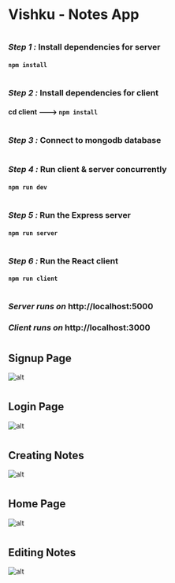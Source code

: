 #           **Vishku - Notes App**
#
### _Step 1 :_ Install dependencies for server
#### `npm install`
#
### _Step 2 :_ Install dependencies for client
#### cd client ---> `npm install`
#
### _Step 3 :_ Connect to mongodb database
#
### _Step 4 :_ Run client & server concurrently
#### `npm run dev`
#
### _Step 5 :_ Run the Express server
#### `npm run server`
#
### _Step 6 :_ Run the React client
#### `npm run client`
#
### _Server runs on_ http://localhost:5000
### _Client runs on_ http://localhost:3000
#
#
## Signup Page
![alt](https://res.cloudinary.com/dez2plvsf/image/upload/v1619481287/e-Diary/Signup_Page_qqu0my.jpg)
#
## Login Page
![alt](https://res.cloudinary.com/dez2plvsf/image/upload/v1619480811/e-Diary/Login_Page_hqrpp4.jpg)
#
## Creating Notes
![alt](https://res.cloudinary.com/dez2plvsf/image/upload/v1619483764/e-Diary/Creating_Notes_anokdx.jpg)
#
## Home Page
![alt](https://res.cloudinary.com/dez2plvsf/image/upload/v1619482770/e-Diary/Home_Page_vu2ur9.jpg)
# 
## Editing Notes
![alt](https://res.cloudinary.com/dez2plvsf/image/upload/v1619484701/e-Diary/Editing_Notes_dpmg1p.jpg)
